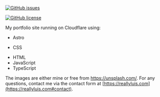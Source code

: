 <!--
# Welcome to [Astro](https://astro.build)

[![Open in StackBlitz](https://developer.stackblitz.com/img/open_in_stackblitz.svg)](https://stackblitz.com/github/withastro/astro/tree/latest/examples/basics)

> 🧑‍🚀 **Seasoned astronaut?** Delete this file. Have fun!

![basics](https://user-images.githubusercontent.com/4677417/186188965-73453154-fdec-4d6b-9c34-cb35c248ae5b.png)


## 🚀 Project Structure

Inside of your Astro project, you'll see the following folders and files:

```
/
├── public/
│   └── favicon.svg
├── src/
│   ├── components/
│   │   └── Card.astro
│   ├── layouts/
│   │   └── Layout.astro
│   └── pages/
│       └── index.astro
└── package.json
```

Astro looks for `.astro` or `.md` files in the `src/pages/` directory. Each page is exposed as a route based on its file name.

There's nothing special about `src/components/`, but that's where we like to put any Astro/React/Vue/Svelte/Preact components.

Any static assets, like images, can be placed in the `public/` directory.

## 🧞 Commands

All commands are run from the root of the project, from a terminal:

| Command                | Action                                             |
| :--------------------- | :------------------------------------------------- |
| `npm install`          | Installs dependencies                              |
| `npm run dev`          | Starts local dev server at `localhost:3000`        |
| `npm run build`        | Build your production site to `./dist/`            |
| `npm run preview`      | Preview your build locally, before deploying       |
| `npm run astro ...`    | Run CLI commands like `astro add`, `astro preview` |
| `npm run astro --help` | Get help using the Astro CLI                       |

## 👀 Want to learn more?

Feel free to check [our documentation](https://docs.astro.build) or jump into our [Discord server](https://astro.build/chat).
-->
<!-- [![GitHub CI](https://github.com/reallyluis/reallyluis/workflows/GitHub%20CI/badge.svg)](https://github.com/reallyluis/reallyluis) -->
[![GitHub issues](https://img.shields.io/github/issues/reallyluis/reallyluis?style=svg)](https://github.com/reallyluis/reallyluis/issues)
<!-- [![Coverage Status](https://coveralls.io/repos/github/reallyluis/reallyluis/badge.svg?branch=main&kill_cache=1)](https://github.com/reallyluis/reallyluis/actions) -->
[![GitHub license](https://img.shields.io/github/license/reallyluis/reallyluis?style=svg)](https://github.com/reallyluis/reallyluis/blob/main/LICENSE)
<!-- [![reallyluis](https://circleci.com/gh/reallyluis/reallyluis.svg?style=shield)](https://github.com/reallyluis/reallyluis) -->

My portfolio site running on Cloudflare using:

- Astro
<!-- - Bash Scripts -->
- CSS
<!-- - Docker -->
<!-- - GitHub Actions -->
- HTML
- JavaScript
- TypeScript

The images are either mine or free from https://unsplash.com/.  For any questions, contact me via the contact form at [https://reallyluis.com](https://reallyluis.com#contact).